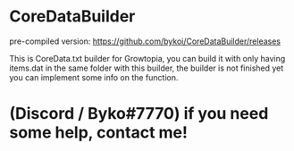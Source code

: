 # CoreDataBuilder
pre-compiled version: https://github.com/bykoi/CoreDataBuilder/releases

This is CoreData.txt builder for Growtopia, you can build it with only having items.dat in the same folder with this builder, the builder is not finished yet you can implement some info on the function.

# (Discord / Byko#7770) if you need some help, contact me!
